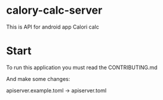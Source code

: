 # calory-calc-server
This is API for android app Calori calc

# Start
To run this application you must read the CONTRIBUTING.md

And make some changes:

apiserver.example.toml -> apiserver.toml